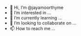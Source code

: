 - 👋 Hi, I’m @jayamoorthyme
- 👀 I’m interested in ...
- 🌱 I’m currently learning ...
- 💞️ I’m looking to collaborate on ...
- 📫 How to reach me ...

<!---
jayamoorthyme/jayamoorthyme is a ✨ special ✨ repository because its `README.md` (this file) appears on your GitHub profile.
You can click the Preview link to take a look at your changes.
--->
